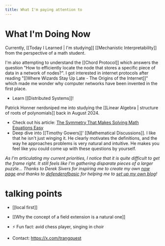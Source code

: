 ```yaml
---
title: What I'm paying attention to
---
```

# What I'm Doing Now

Currently, [[Today I Learned | I'm studying]] [[Mechanistic Interpretability]] from the perspective of a math student. 

I'm also attempting to understand the [[Chord Protocol]] which answers the question "How to efficiently locate the node that stores a specific piece of data in a network of nodes?". I got interested in internet protocols after reading "[[Where Wizards Stay Up Late - The Origins of the Internet]]" which made me wonder why computer networks have been invented in the first place.
- Learn [[Distributed Systems]]!

Patrick Honner nerdsniped me into studying the [[Linear Algebra | structure of roots of polynomials]] back in August 2024.
- Check out his article: [The Symmetry That Makes Solving Math Equations Easy](https://www.quantamagazine.org/the-symmetry-that-makes-solving-math-equations-easy-20230324/)
- Deep dive into [[Timothy Gowers]]' [[Mathematical Discussions]]. I like that he isn't just winging it. He clearly motivates the definitions, and the way he approaches problems is very natural and intuitive. He makes you feel like you could come up with these questions by yourself.

*As I'm articulating my current priorities, I notice that it is quite difficult to get the frame right. It still feels like I'm gathering disparate pieces of a larger puzzle... Thanks to Derek Sivers for inspiring me to create my own [now page](https://nownownow.com/about) and thanks to [defenderofbasic](https://x.com/DefenderOfBasic) for helping me to [set up my own blog](https://github.com/DefenderOfBasic/obsidian-quartz-template)!*
# talking points

-  [[local first]]
- [[Why the concept of a field extension is a natural one]]

- ⚡ Fun fact: avid chess player, singing in choir
- Contact: https://x.com/trangquest
